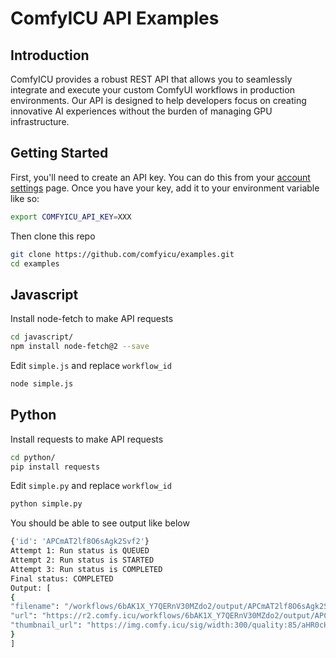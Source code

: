 # ComfyICU API Examples

## Introduction

ComfyICU provides a robust REST API that allows you to seamlessly integrate and execute your custom ComfyUI workflows in production environments. Our API is designed to help developers focus on creating innovative AI experiences without the burden of managing GPU infrastructure.

## Getting Started

First, you'll need to create an API key. You can do this from your [account settings](https://comfy.icu/account) page. Once you have your key, add it to your environment variable like so:

```bash
export COMFYICU_API_KEY=XXX
```

Then clone this repo

```bash
git clone https://github.com/comfyicu/examples.git
cd examples
```

## Javascript

Install node-fetch to make API requests

```bash
cd javascript/
npm install node-fetch@2 --save
```

Edit `simple.js` and replace `workflow_id`

```bash
node simple.js
```

## Python

Install requests to make API requests

```bash
cd python/
pip install requests
```

Edit `simple.py` and replace `workflow_id`

```bash
python simple.py
```

You should be able to see output like below

```bash
{'id': 'APCmAT2lf8O6sAgk2Svf2'}
Attempt 1: Run status is QUEUED
Attempt 2: Run status is STARTED
Attempt 3: Run status is COMPLETED
Final status: COMPLETED
Output: [
{
"filename": "/workflows/6bAK1X_Y7QERnV30MZdo2/output/APCmAT2lf8O6sAgk2Svf2/ComfyICU_00001_.png",
"url": "https://r2.comfy.icu/workflows/6bAK1X_Y7QERnV30MZdo2/output/APCmAT2lf8O6sAgk2Svf2/ComfyICU_00001_.png",
"thumbnail_url": "https://img.comfy.icu/sig/width:300/quality:85/aHR0cHM6Ly9yMi5jb21meS5pY3Uvd29ya2Zsb3dzLzZiQUsxWF9ZN1FFUm5WMzBNWmRvMi9vdXRwdXQvQVBDbUFUMmxmOE82c0FnazJTdmYyL0NvbWZ5SUNVXzAwMDAxXy5wbmc="
}
]
```
